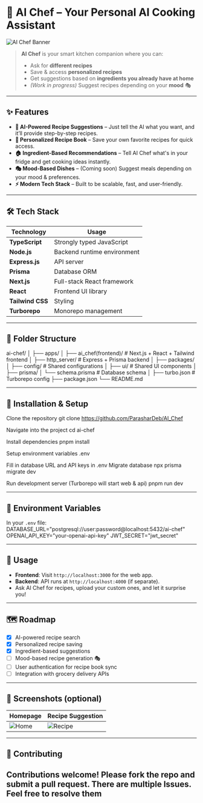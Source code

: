 # 🍳 AI Chef – Your Personal AI Cooking Assistant

![AI Chef Banner](https://via.placeholder.com/1200x400.png?text=AI+Chef+-+Your+Personal+Cooking+Companion)

> **AI Chef** is your smart kitchen companion where you can:
> - Ask for **different recipes**
> - Save & access **personalized recipes**
> - Get suggestions based on **ingredients you already have at home**
> - *(Work in progress)* Suggest recipes depending on your **mood** 🎭

---

## ✨ Features

- **🧠 AI-Powered Recipe Suggestions** – Just tell the AI what you want, and it’ll provide step-by-step recipes.
- **💾 Personalized Recipe Book** – Save your own favorite recipes for quick access.
- **🏠 Ingredient-Based Recommendations** – Tell AI Chef what's in your fridge and get cooking ideas instantly.
- **🎭 Mood-Based Dishes** – (Coming soon) Suggest meals depending on your mood & preferences.
- **⚡ Modern Tech Stack** – Built to be scalable, fast, and user-friendly.

---

## 🛠 Tech Stack

| Technology        | Usage                              |
|-------------------|------------------------------------|
| **TypeScript**    | Strongly typed JavaScript          |
| **Node.js**       | Backend runtime environment        |
| **Express.js**    | API server                         |
| **Prisma**        | Database ORM                       |
| **Next.js**       | Full-stack React framework         |
| **React**         | Frontend UI library                |
| **Tailwind CSS**  | Styling                            |
| **Turborepo**     | Monorepo management                |

---

## 📂 Folder Structure

ai-chef/
│
├── apps/
│ ├── ai_chef(frontend)/ # Next.js + React + Tailwind frontend
│ ├── http_server/ # Express + Prisma backend
│
├── packages/
│ ├── config/ # Shared configurations
│ ├── ui/ # Shared UI components
│
├── prisma/
│ └── schema.prisma # Database schema
│
├── turbo.json # Turborepo config
├── package.json
└── README.md

---

## 🚀 Installation & Setup

Clone the repository
git clone https://github.com/ParasharDeb/AI_Chef

Navigate into the project
cd ai-chef

Install dependencies
pnpm install

Setup environment variables
.env

Fill in database URL and API keys in .env
Migrate database
npx prisma migrate dev

Run development server (Turborepo will start web & api)
pnpm run dev


---

## 📌 Environment Variables

In your `.env` file:
DATABASE_URL="postgresql://user:password@localhost:5432/ai-chef"
OPENAI_API_KEY="your-openai-api-key"
JWT_SECRET="jwt_secret"

---

## 🧪 Usage

- **Frontend**: Visit `http://localhost:3000` for the web app.
- **Backend**: API runs at `http://localhost:4000` (if separate).
- Ask AI Chef for recipes, upload your custom ones, and let it surprise you!

---

## 🗺 Roadmap

- [x] AI-powered recipe search
- [x] Personalized recipe saving
- [x] Ingredient-based suggestions
- [ ] Mood-based recipe generation 🎭
- [ ] User authentication for recipe book sync
- [ ] Integration with grocery delivery APIs

---

## 📸 Screenshots (optional)

| Homepage | Recipe Suggestion |
|----------|--------------------|
| ![Home](https://via.placeholder.com/400x250.png?text=Home+Screen) | ![Recipe](https://via.placeholder.com/400x250.png?text=Recipe+View) |

---

## 🤝 Contributing

Contributions welcome! Please fork the repo and submit a pull request.
There are multiple Issues. Feel free to resolve them 
---

